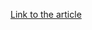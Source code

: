 [Link to the article](https://thedfirreport.com/2023/10/30/netsupport-intrusion-results-in-domain-compromise/)
